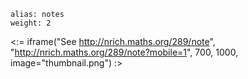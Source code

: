 ````
alias: notes
weight: 2
````

<:= iframe("See http://nrich.maths.org/289/note", "http://nrich.maths.org/289/note?mobile=1", 700, 1000, image="thumbnail.png") :>
